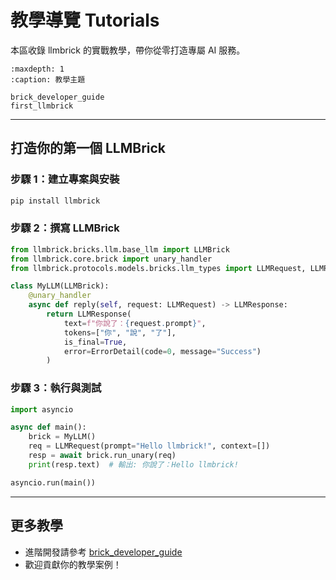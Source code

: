 # 教學導覽 Tutorials

本區收錄 llmbrick 的實戰教學，帶你從零打造專屬 AI 服務。

```{toctree}
:maxdepth: 1
:caption: 教學主題

brick_developer_guide
first_llmbrick
```

---

## 打造你的第一個 LLMBrick

### 步驟 1：建立專案與安裝

```bash
pip install llmbrick
```

### 步驟 2：撰寫 LLMBrick

```python
from llmbrick.bricks.llm.base_llm import LLMBrick
from llmbrick.core.brick import unary_handler
from llmbrick.protocols.models.bricks.llm_types import LLMRequest, LLMResponse, ErrorDetail

class MyLLM(LLMBrick):
    @unary_handler
    async def reply(self, request: LLMRequest) -> LLMResponse:
        return LLMResponse(
            text=f"你說了：{request.prompt}",
            tokens=["你", "說", "了"],
            is_final=True,
            error=ErrorDetail(code=0, message="Success")
        )
```

### 步驟 3：執行與測試

```python
import asyncio

async def main():
    brick = MyLLM()
    req = LLMRequest(prompt="Hello llmbrick!", context=[])
    resp = await brick.run_unary(req)
    print(resp.text)  # 輸出: 你說了：Hello llmbrick!

asyncio.run(main())
```

---

## 更多教學

- 進階開發請參考 [brick_developer_guide](brick_developer_guide.md)
- 歡迎貢獻你的教學案例！
